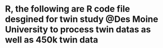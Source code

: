 # R, the following are R code file desgined for twin study @Des Moine University to process twin datas as well as 450k twin data
